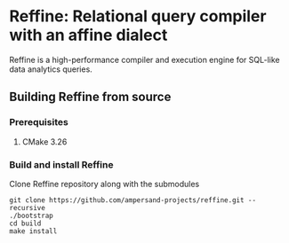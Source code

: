 # Reffine: Relational query compiler with an affine dialect
Reffine is a high-performance compiler and execution engine for SQL-like data analytics queries.

## Building Reffine from source

### Prerequisites
 1. CMake 3.26

### Build and install Reffine
Clone Reffine repository along with the submodules

    git clone https://github.com/ampersand-projects/reffine.git --recursive
    ./bootstrap
    cd build
    make install
